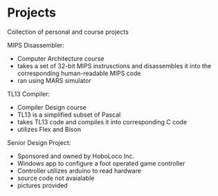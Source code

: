 # Projects
Collection of personal and course projects

MIPS Disassembler:
- Computer Architecture course 
- takes a set of 32-bit MIPS instrusctions and disassembles it into the corresponding 
  human-readable MIPS code 
- ran using MARS simulator

TL13 Compiler:
- Compiler Design course
- TL13 is a simplified subset of Pascal
- takes TL13 code and compiles it into corresponding C code
- utilizes Flex and Bison

Senior Design Project:
- Sponsored and owned by HoboLoco Inc.
- Windows app to configure a foot operated game controller
- Controller utilizes arduino to read hardware
- source code not avaialable
- pictures provided 
